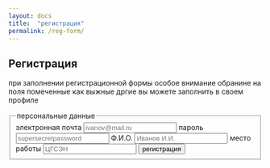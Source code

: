 ```yaml
---
layout: docs
title:  "регистрация"
permalink: /reg-form/
---
```

<h2>Регистрация</h2>
<p>при заполнении регистрационной формы особое внимание обранине на поля помеченные как выжные дргие вы можете заполнить в своем профиле</p>
<div class="row">
<div class="large-8 columns">
<form>
          <fieldset>
          <legend>персональные данные</legend>
            <label>электронная почта</label>
            <input type="text" placeholder="ivanov@mail.ru">
            <label>пароль</label>
            <input type="text" placeholder="supersecretpassword">
            <label>Ф.И.О.</label>
            <input type="text" placeholder="Иванов И.И.">
            <label>место работы</label>
            <input type="text" placeholder="ЦГСЭН">
            <input class="button stayconnectedbtn" name="commit" type="submit" value="регистрация">
          </fieldset>
</form>
</div>
</div>
